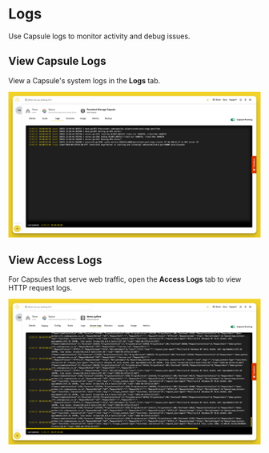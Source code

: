 # Logs

Use Capsule logs to monitor activity and debug issues.

## View Capsule Logs

View a Capsule's system logs in the **Logs** tab.

![Capsule Logs](../.gitbook/assets/shared/logs.png)

## View Access Logs

For Capsules that serve web traffic, open the **Access Logs** tab to view HTTP request logs.

![Access Logs](../.gitbook/assets/shared/access-logs.png)
